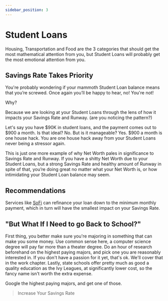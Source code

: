 ```yaml
---
sidebar_position: 3
---
```


# Student Loans

Housing, Transportation and Food are the 3 categories that should get the most mathematical attention from you, but Student Loans will probably get the most emotional attention from you. 

## Savings Rate Takes Priority

You're probably wondering if your mammoth Student Loan balance means that you’re screwed. Once again you’ll be happy to hear, no! You're not! 

Why? 

Because we are looking at your Student Loans through the lens of how it impacts your Savings Rate and Runway. (are you noticing the pattern?) 

Let's say you have $90K in student loans, and the payment comes out to $900 a month. Is that ideal? No. But is it manageable? Yes. $900 a month is one house hack. You are one house hack away from your Student Loans never being a stressor again. 

This is just one more example of why Net Worth pales in significance to Savings Rate and Runway. If you have a shitty Net Worth due to your Student Loans, but a strong Savings Rate and healthy amount of Runway in spite of that, you’re doing great no matter what your Net Worth is, or how intimidating your Student Loan balance may seem.

## Recommendations

Services like [SoFi](https://www.sofi.com/refinance-student-loan/) can refinance your loan down to the minimum monthly payment, which in turn will have the smallest impact on your Savings Rate.

## "But What If I Need to go Back to School?"

First thing, you better make sure you're majoring in something that can make you some money. Use common sense here, a computer science degree will pay far more than a theater degree. Do an hour of research beforehand on the highest paying majors, and pick one you are reasonably interested in. If you don't have a passion for it yet, that's ok. We'll cover that in the work chapter. Lastly, state schools offer pretty much as good a quality education as the Ivy Leagues, at significantly lower cost, so the fancy name isn't worth the extra expense. 

Google the highest paying majors, and get one of those.

>Increase Your Savings Rate